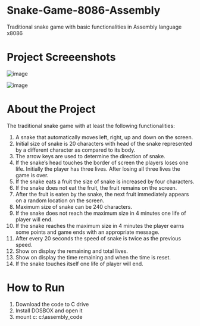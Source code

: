 # Snake-Game-8086-Assembly
Traditional snake game with basic functionalities in Assembly language x8086

# Project Screeenshots

![image](https://user-images.githubusercontent.com/52096838/121241903-625f9880-c8b5-11eb-8fea-b31a1681a546.png)

![image](https://user-images.githubusercontent.com/52096838/121241945-6e4b5a80-c8b5-11eb-98b3-0454276871f1.png)

# About the Project

The traditional snake game with at least the following functionalities:
1.	A snake that automatically moves left, right, up and down on the screen.
2.	Initial size of snake is 20 characters with head of the snake represented by a different character as compared to its body.
3.	The arrow keys are used to determine the direction of snake.
4.	If the snake’s head touches the border of screen the players loses one life. Initially the player has three lives. After losing all three lives the game is over.
5.	If the snake eats a fruit the size of snake is increased by four characters. 
6.	If the snake does not eat the fruit, the fruit remains on the screen.
7.	After the fruit is eaten by the snake, the next fruit immediately appears on a random location on the screen.
8.	Maximum size of snake can be 240 characters.
9.	If the snake does not reach the maximum size in 4 minutes one life of player will end.
10.	If the snake reaches the maximum size in 4 minutes the player earns some points and game ends with an appropriate message.
11.	After every 20 seconds the speed of snake is twice as the previous speed.
12.	Show on display the remaining and total lives.
13.	Show on display the time remaining and when the time is reset. 
14.	If the snake touches itself one life of player will end.

# How to Run

1) Download the code to C drive
2) Install DOSBOX and open it
3) mount c: c:\assembly_code 


